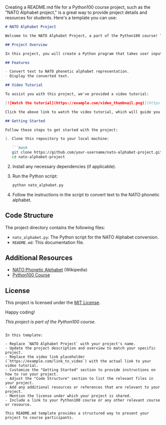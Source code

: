 Creating a README.md file for a Python100 course project, such as the "NATO Alphabet project," is a great way to provide project details and resources for students. Here's a template you can use:

```markdown
# NATO Alphabet Project

Welcome to the NATO Alphabet Project, a part of the Python100 course! This project is designed to help you learn and practice Python by implementing a simple program that converts text to the NATO phonetic alphabet.

## Project Overview

In this project, you will create a Python program that takes user input (text) and converts it into the corresponding NATO phonetic alphabet representation. The NATO phonetic alphabet is used in aviation, military, and other contexts to ensure clear communication of letters and numbers.

## Features

- Convert text to NATO phonetic alphabet representation.
- Display the converted text.

## Video Tutorial

To assist you with this project, we've provided a video tutorial:

[![Watch the tutorial](https://example.com/video_thumbnail.png)](https://example.com/link_to_video)

Click the above link to watch the video tutorial, which will guide you through the project step by step.

## Getting Started

Follow these steps to get started with the project:

1. Clone this repository to your local machine:

   ```bash
   git clone https://github.com/your-username/nato-alphabet-project.git
   cd nato-alphabet-project
   ```

2. Install any necessary dependencies (if applicable).

3. Run the Python script:

   ```bash
   python nato_alphabet.py
   ```

4. Follow the instructions in the script to convert text to the NATO phonetic alphabet.

## Code Structure

The project directory contains the following files:

- `nato_alphabet.py`: The Python script for the NATO Alphabet conversion.
- `README.md`: This documentation file.

## Additional Resources

- [NATO Phonetic Alphabet](https://en.wikipedia.org/wiki/NATO_phonetic_alphabet) (Wikipedia)
- [Python100 Course](https://example.com/python100)

## License

This project is licensed under the [MIT License](LICENSE).

Happy coding!

*This project is part of the Python100 course.*

```

In this template:

- Replace `NATO Alphabet Project` with your project's name.
- Update the project description and overview to match your specific project.
- Replace the video link placeholder (`https://example.com/link_to_video`) with the actual link to your video tutorial.
- Customize the "Getting Started" section to provide instructions on how to run your project.
- Adjust the "Code Structure" section to list the relevant files in your project.
- Add any additional resources or references that are relevant to your project.
- Mention the license under which your project is shared.
- Include a link to your Python100 course or any other relevant course or resource.

This README.md template provides a structured way to present your project to course participants.